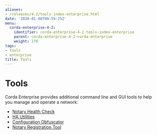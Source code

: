 ```yaml
---
aliases:
- /releases/4.2/tools-index-enterprise.html
date: '2020-01-08T09:59:25Z'
menu:
  corda-enterprise-4-2:
    identifier: corda-enterprise-4-2-tools-index-enterprise
    parent: corda-enterprise-4-2-corda-enterprise
    weight: 170
tags:
- tools
- enterprise
title: Tools
---
```



# Tools

Corda Enterprise provides additional command line and GUI tools to help you manage and operate a network:



* [Notary Health Check](notary-healthcheck.md)
* [HA Utilities](ha-utilities.md)
* [Configuration Obfuscator](tools-config-obfuscator.md)
* [Notary Registration Tool](notary-reg-tool.md)



